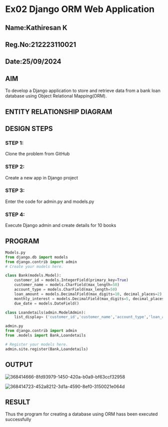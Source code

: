 # Ex02 Django ORM Web Application
## Name:Kathiresan K
## Reg.No:212223110021
## Date:25/09/2024

## AIM
To develop a Django application to store and retrieve data from a bank loan database using Object Relational Mapping(ORM).

## ENTITY RELATIONSHIP DIAGRAM



## DESIGN STEPS

### STEP 1:
Clone the problem from GitHub

### STEP 2:
Create a new app in Django project

### STEP 3:
Enter the code for admin.py and models.py

### STEP 4:
Execute Django admin and create details for 10 books

## PROGRAM
```py
Models.py 
from django.db import models
from django.contrib import admin
# Create your models here.

class Bank(models.Model):
    customer_id = models.IntegerField(primary_key=True)
    customer_name = models.CharField(max_length=50)
    account_type = models.CharField(max_length=50)
    loan_amount = models.DecimalField(max_digits=10, decimal_places=2)  
    monthly_interest = models.DecimalField(max_digits=5, decimal_places=2)  
    due_date = models.DateField()

class Loandetails(admin.ModelAdmin):
    list_display= ('customer_id','customer_name','account_type','loan_amount','monthly_interest','due_date')

admin.py 
from django.contrib import admin
from .models import Bank,Loandetails

# Register your models here.
admin.site.register(Bank,Loandetails)
```

## OUTPUT

![368414666-8fd93979-1450-420a-b0a9-bf63ccf32958](https://github.com/user-attachments/assets/dd010494-4e85-4ae8-868f-27a5e01bb260)



![368414723-452a8212-3d1a-4590-8ef0-3150021e064d](https://github.com/user-attachments/assets/438894b5-67dd-47e9-93dc-5641a39e639b)


## RESULT
Thus the program for creating a database using ORM hass been executed successfully
